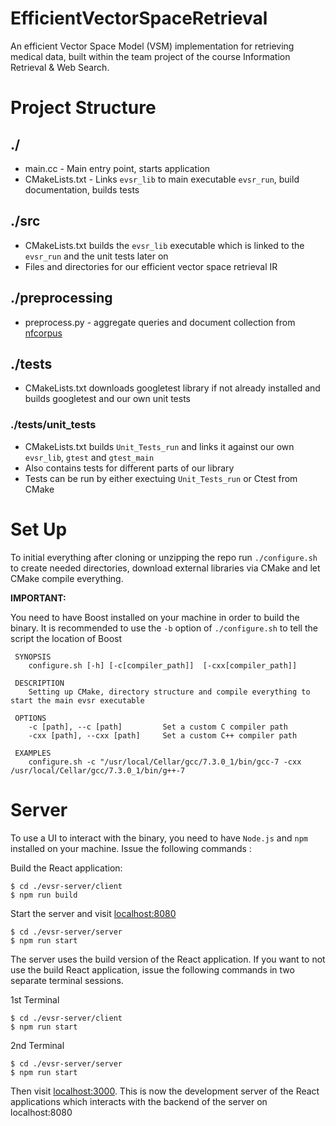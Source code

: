 # EfficientVectorSpaceRetrieval

An efficient Vector Space Model (VSM) implementation for retrieving medical data, built within the team project of the course Information Retrieval & Web Search.

# Project Structure

## ./

* main.cc - Main entry point, starts application
* CMakeLists.txt - Links `evsr_lib` to main executable `evsr_run`, build documentation, builds tests

## ./src

* CMakeLists.txt builds the `evsr_lib` executable which is linked to the `evsr_run` and the unit tests later on
* Files and directories for our efficient vector space retrieval IR

## ./preprocessing

* preprocess.py - aggregate queries and document collection from [nfcorpus](http://www.cl.uni-heidelberg.de/statnlpgroup/nfcorpus/)

## ./tests

* CMakeLists.txt downloads googletest library if not already installed and builds googletest and our own unit tests

### ./tests/unit_tests

* CMakeLists.txt builds `Unit_Tests_run` and links it against our own `evsr_lib`, `gtest` and `gtest_main`
* Also contains tests for different parts of our library
* Tests can be run by either exectuing `Unit_Tests_run` or Ctest from CMake

# Set Up

To initial everything after cloning or unzipping the repo run `./configure.sh` to create needed directories, download external libraries via CMake and let CMake compile everything.

**IMPORTANT:**

You need to have Boost installed on your machine in order to build the binary. It is recommended to use the `-b` option of `./configure.sh` to tell the script the location of Boost

```
 SYNOPSIS
    configure.sh [-h] [-c[compiler_path]]  [-cxx[compiler_path]]

 DESCRIPTION
    Setting up CMake, directory structure and compile everything to start the main evsr executable

 OPTIONS
    -c [path], --c [path]         Set a custom C compiler path
    -cxx [path], --cxx [path]     Set a custom C++ compiler path

 EXAMPLES
    configure.sh -c "/usr/local/Cellar/gcc/7.3.0_1/bin/gcc-7 -cxx /usr/local/Cellar/gcc/7.3.0_1/bin/g++-7
```

# Server

To use a UI to interact with the binary, you need to have `Node.js` and `npm` installed on your machine.
Issue the following commands :

Build the React application:

```
$ cd ./evsr-server/client
$ npm run build
```

Start the server and visit [localhost:8080](localhost:8080)

```
$ cd ./evsr-server/server
$ npm run start
```

The server uses the build version of the React application. If you want to not use the build React application, issue the following commands in two separate terminal sessions.

1st Terminal

```
$ cd ./evsr-server/client
$ npm run start
```

2nd Terminal

```
$ cd ./evsr-server/server
$ npm run start
```

Then visit [localhost:3000](localhost:3000). This is now the development server of the React applications which interacts with the backend of the server on localhost:8080

